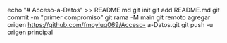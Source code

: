 echo "# Acceso-a-Datos" >> README.md 
git init 
git add README.md 
git commit -m "primer compromiso" 
git rama -M main 
git remoto agregar origen https://github.com/fmoyluq069/Acceso- a-Datos.git
 git push -u origen principal
